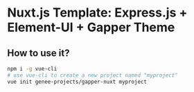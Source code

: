 # Nuxt.js Template: Express.js + Element-UI + Gapper Theme 

## How to use it?
```bash
npm i -g vue-cli
# use vue-cli to create a new project named "myproject"
vue init genee-projects/gapper-nuxt myproject
```